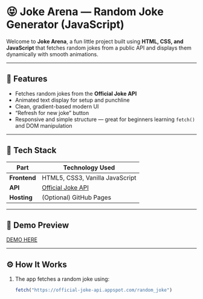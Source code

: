 # 😝 Joke Arena — Random Joke Generator (JavaScript)

Welcome to **Joke Arena**, a fun little project built using **HTML, CSS, and JavaScript** that fetches random jokes from a public API and displays them dynamically with smooth animations.

---

## 🎯 Features

- Fetches random jokes from the **Official Joke API**
- Animated text display for setup and punchline
- Clean, gradient-based modern UI
- “Refresh for new joke” button
- Responsive and simple structure — great for beginners learning `fetch()` and DOM manipulation

---

## 🧠 Tech Stack

| Part | Technology Used |
|------|------------------|
| **Frontend** | HTML5, CSS3, Vanilla JavaScript |
| **API** | [Official Joke API](https://official-joke-api.appspot.com/) |
| **Hosting** | (Optional) GitHub Pages |

---

## 📸 Demo Preview
<a href="https://joke-app-js.netlify.app/" target="_blank">DEMO HERE</a>


---

## ⚙️ How It Works

1. The app fetches a random joke using:
   ```js
   fetch("https://official-joke-api.appspot.com/random_joke")
